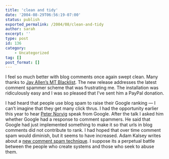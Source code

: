 ```yaml
---
title: 'clean and tidy'
date: '2004-08-29T06:56:19-07:00'
status: publish
exported_permalink: /2004/08/clean-and-tidy
author: sarah
excerpt: ''
type: post
id: 136
category:
    - Uncategorized
tag: []
post_format: []
---
```

I feel so much better with blog comments once again swept clean. Many thanks to [Jay Allen’s MT Blacklist](http://www.jayallen.org/projects/mt-blacklist/). The new release addresses the latest comment spammer scheme that was frustrating me. The installation was ridiculously easy and I was so pleased that I’ve sent him a PayPal donation.

I had heard that people use blog spam to raise their Google ranking — I can’t imagine that they get many click thrus. I had the opportunity earlier this year to hear [Peter Norvig](http://www.norvig.com/) speak from Google. After the talk I asked him whether Google had a response to comment spammers. He said that Google had just implemented something to make it so that urls in blog comments did not contribute to rank. I had hoped that over time comment spam would diminish, but it seems to have increased. Adam Kalsey writes about a [new comment spam technique](http://kalsey.com/blog/2004/07/new_comment_spam_technique/). I suppose its a perpetual battle between the people who create systems and those who seek to abuse them.